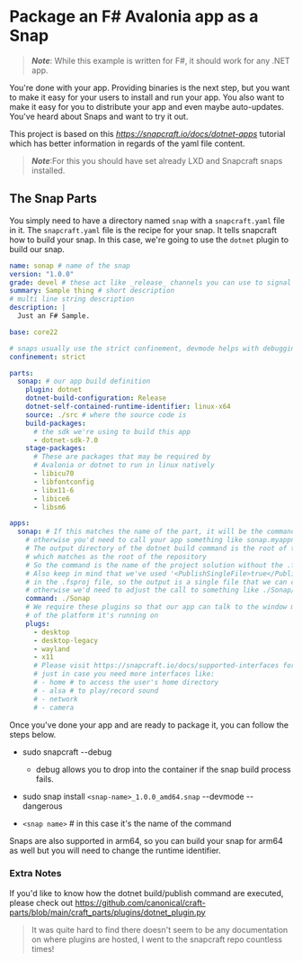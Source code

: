 # Package an F# Avalonia app as a Snap

> **_Note_**: While this example is written for F#, it should work for any .NET app.

You're done with your app. Providing binaries is the next step, but you want to make it easy for your users to install and run your app. You also want to make it easy for you to distribute your app and even maybe auto-updates. You've heard about Snaps and want to try it out.

This project is based on this _https://snapcraft.io/docs/dotnet-apps_ tutorial which has better information in regards of the yaml file content.

> **_Note_**:For this you should have set already LXD and Snapcraft snaps installed.

## The Snap Parts

You simply need to have a directory named `snap` with a `snapcraft.yaml` file in it. The `snapcraft.yaml` file is the recipe for your snap. It tells snapcraft how to build your snap. In this case, we're going to use the `dotnet` plugin to build our snap.

```yaml
name: sonap # name of the snap
version: "1.0.0"
grade: devel # these act like _release_ channels you can use to signal the maturity of your snap
summary: Sample thing # short description
# multi line string description
description: |
  Just an F# Sample.

base: core22

# snaps usually use the strict confinement, devmode helps with debugging
confinement: strict

parts:
  sonap: # our app build definition
    plugin: dotnet
    dotnet-build-configuration: Release
    dotnet-self-contained-runtime-identifier: linux-x64
    source: ./src # where the source code is
    build-packages:
      # the sdk we're using to build this app
      - dotnet-sdk-7.0
    stage-packages:
      # These are packages that may be required by
      # Avalonia or dotnet to run in linux natively
      - libicu70
      - libfontconfig
      - libx11-6
      - libice6
      - libsm6

apps:
  sonap: # If this matches the name of the part, it will be the command name
    # otherwise you'd need to call your app something like sonap.myappname
    # The output directory of the dotnet build command is the root of the container
    # which matches as the root of the repository
    # So the command is the name of the project solution without the .fsproj extension
    # Also keep in mind that we've used '<PublishSingleFile>true</PublishSingleFile>'
    # in the .fsproj file, so the output is a single file that we can call directly
    # otherwise we'd need to adjust the call to something like ./Sonap/Sonap
    command: ./Sonap
    # We require these plugins so that our app can talk to the window manager
    # of the platform it's running on
    plugs:
      - desktop
      - desktop-legacy
      - wayland
      - x11
      # Please visit https://snapcraft.io/docs/supported-interfaces for the full list
      # just in case you need more interfaces like:
      # - home # to access the user's home directory
      # - alsa # to play/record sound
      # - network
      # - camera
```

Once you've done your app and are ready to package it, you can follow the steps below.

- sudo snapcraft --debug

  - debug allows you to drop into the container if the snap build process fails.

- sudo snap install `<snap-name>_1.0.0_amd64.snap` --devmode --dangerous
- `<snap name>` # in this case it's the name of the command

Snaps are also supported in arm64, so you can build your snap for arm64 as well but you will need to change the runtime identifier.

### Extra Notes

If you'd like to know how the dotnet build/publish command are executed, please check out https://github.com/canonical/craft-parts/blob/main/craft_parts/plugins/dotnet_plugin.py

> It was quite hard to find there doesn't seem to be any documentation on where plugins are hosted, I went to the snapcraft repo countless times!

